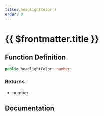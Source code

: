 ```yaml
---
title: headlightColor()
order: 0
---
```


# {{ $frontmatter.title }}

## Function Definition

```ts
public headlightColor: number;
```

### Returns

* number

## Documentation

<!--@include: ./parts/headlightColor.md-->
